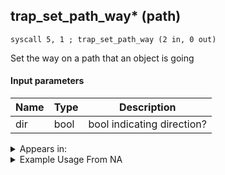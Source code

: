 ## trap_set_path_way* (path)

`syscall 5, 1 ; trap_set_path_way (2 in, 0 out)`

Set the way on a path that an object is going

#### Input parameters
| Name | Type | Description
|------|------|------------
| dir   | bool   | bool indicating direction?




<details>
	<summary>Appears in:</summary>

</details>

<details>
	<summary>Example Usage From NA</summary>
```

```
</details>

